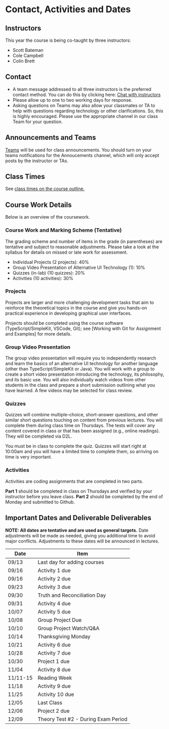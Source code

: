 # Contact, Activities and Dates

## Instructors

This year the course is being co-taught by three instructors:
 - Scott Bateman 
 - Cole Campbell
 - Colin Brett

## Contact

- A team message addressed to all three instructors is the preferred contact method. You can do this by clicking here: [Chat with instructors](https://teams.microsoft.com/l/chat/0/0?users=scottb@unb.ca,colin.brett@unb.ca,cole.campbell@unb.ca)
- Please allow up to one to two working days for response.
- Asking questions on Teams may also allow your classmates or TA to help with questions regarding technology or other clarifications. So, this is highly encouraged. Please use the appropriate channel in our class Team for your question.

## Announcements and Teams

[Teams](https://teams.microsoft.com/l/team/19%3Ay30DlTrIWeAfV0uQJg-YmMDCpxCN9zu-nxFZVCEdLL41%40thread.tacv2/conversations?groupId=ac0fb7ba-6ef9-4615-9257-b5a224b90d63&tenantId=244e6ed2-339a-47f3-b95c-e45351c198b7) will be used for class announcements. You should turn on your teams notifications for the Annoucements channel, which will only accept posts by the instructor or TAs.

## Class Times

See [class times on the course outline.](https://cs-3035-2024.github.io/en_CA/#!pages/CS3035-fall-2024-syllabus.md#Class_Time_and_Location)

## Course Work Details

Below is an overview of the coursework.  

### Course Work and Marking Scheme (Tentative)

The grading scheme and number of items in the grade (in parentheses) are tentative and subject to reasonable adjustments. Please take a look at the syllabus for details on missed or late work for assessment.

- Individual Projects (2 projects): 40%
- Group Video Presentation of Alternative UI Technology (1): 10% 
- Quizzes (in-lab) (10 quizzes): 20% 
- Activities (10 activities): 30%

### Projects

Projects are larger and more challenging development tasks that aim to reinforce the theoretical topics in the course and give you hands-on practical experience in developing graphical user interfaces. 

Projects should be completed using the course software (TypeScript/SimpleKit, VSCode, Git); see [Working with Git for Assignment and Examples] for more details.

### Group Video Presentation

The group video presentation will require you to independently research and learn the basics of an alternative UI technology for another language (other than TypeScript/SimpleKit or Java). You will work with a group to create a short video presentation introducing the technology, its philosophy, and its basic use. You will also individually watch videos from other students in the class and prepare a short submission outlining what you have learned. A few videos may be selected for class review. 

### Quizzes

Quizzes will combine multiple-choice, short-answer questions, and other similar short questions touching on content from previous lectures.  You will complete them during class time on Thursdays. The tests will cover any content covered in class or that has been assigned (e.g., online readings). They will be completed via D2L.

You must be in class to complete the quiz. Quizzes will start right at 10:00am and you will have a limited time to complete them, so arriving on time is very important.

### Activities

Activities are coding assignments that are completed in two parts. 

**Part 1** should be completed in class on Thursdays and verified by your instructor before you leave class. 
**Part 2** should be completed by the end of Monday and submitted to Github.

## Important Dates and Deliverable Deliverables

**NOTE: All dates are tentative and are used as general targets.** Date adjustments will be made as needed, giving you additional time to avoid major conflicts. Adjustments to these dates will be announced in lectures.  

| Date | Item  |
|------|-------|
| 09/13| Last day for adding courses |
| 09/16| Activity 1 due |
| 09/16| Activity 2 due |
| 09/23| Activity 3 due |
| 09/30| Truth and Reconciliation Day |
| 09/31| Activity 4 due |
| 10/07| Activity 5 due |
| 10/08| Group Project Due |
| 10/10| Group Project Watch/Q&A |
| 10/14| Thanksgiving Monday |
| 10/21| Activity 6 due |
| 10/28| Activity 7 due |
| 10/30| Project 1 due |
| 11/04| Activity 8 due |
| 11/11-15| Reading Week |
| 11/18| Activity 9 due |
| 11/25| Activity 10 due |
| 12/05| Last Class |
| 12/06| Project 2 due |
| 12/09| Theory Test #2 - During Exam Period |
